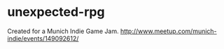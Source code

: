 unexpected-rpg
==============

Created for a Munich Indie Game Jam. http://www.meetup.com/munich-indie/events/149092612/
